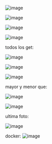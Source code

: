 ![image](https://github.com/user-attachments/assets/6c3ae219-753e-4fb3-bc4b-8098d9b42cc6)

![image](https://github.com/user-attachments/assets/e4f4ee2d-69f3-4c46-b835-20985bf6eb53)

![image](https://github.com/user-attachments/assets/75306de8-a1ff-4796-9fa8-3a0efb03ec23)

![image](https://github.com/user-attachments/assets/3524173f-2643-4a3b-b2d7-12903793899d)

todos los get:

![image](https://github.com/user-attachments/assets/15f3b9aa-6999-497d-ae7b-d3f2bcde11cc)

![image](https://github.com/user-attachments/assets/84f9ed9f-32a1-4629-8af9-f869178cce66)

![image](https://github.com/user-attachments/assets/c6bf455c-6213-4fef-bf32-2418a86d3bb3)

mayor y menor que:

![image](https://github.com/user-attachments/assets/2484ff7d-6dcf-4514-a69b-f25bb9371763)

![image](https://github.com/user-attachments/assets/5aa491f0-bd6b-4e6f-a59a-d2a66a813750)

ultima foto:

![image](https://github.com/user-attachments/assets/034a5c90-24d4-4edd-a206-8f324dea41fd)


docker:
![image](https://github.com/user-attachments/assets/ce0158bb-c863-4656-b704-5bd6139c35dd)


